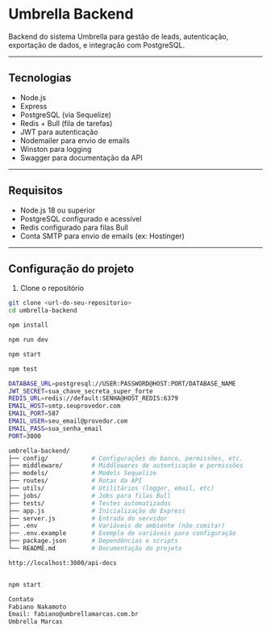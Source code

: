 # Umbrella Backend

Backend do sistema Umbrella para gestão de leads, autenticação, exportação de dados, e integração com PostgreSQL.

---

## Tecnologias
  
- Node.js
- Express
- PostgreSQL (via Sequelize)
- Redis + Bull (fila de tarefas)
- JWT para autenticação
- Nodemailer para envio de emails
- Winston para logging
- Swagger para documentação da API

---

## Requisitos

- Node.js 18 ou superior
- PostgreSQL configurado e acessível
- Redis configurado para filas Bull
- Conta SMTP para envio de emails (ex: Hostinger)

---

## Configuração do projeto

1. Clone o repositório

```bash
git clone <url-do-seu-repositorio>
cd umbrella-backend

npm install

npm run dev

npm start

npm test

DATABASE_URL=postgresql://USER:PASSWORD@HOST:PORT/DATABASE_NAME
JWT_SECRET=sua_chave_secreta_super_forte
REDIS_URL=redis://default:SENHA@HOST_REDIS:6379
EMAIL_HOST=smtp.seuprovedor.com
EMAIL_PORT=587
EMAIL_USER=seu_email@provedor.com
EMAIL_PASS=sua_senha_email
PORT=3000

umbrella-backend/
├── config/            # Configurações do banco, permissões, etc.
├── middleware/        # Middlewares de autenticação e permissões
├── models/            # Models Sequelize
├── routes/            # Rotas da API
├── utils/             # Utilitários (logger, email, etc)
├── jobs/              # Jobs para filas Bull
├── tests/             # Testes automatizados
├── app.js             # Inicialização do Express
├── server.js          # Entrada do servidor
├── .env               # Variáveis de ambiente (não comitar)
├── .env.example       # Exemplo de variáveis para configuração
├── package.json       # Dependências e scripts
└── README.md          # Documentação do projeto

http://localhost:3000/api-docs


npm start

Contato
Fabiano Nakamoto
Email: fabiano@umbrellamarcas.com.br
Umbrella Marcas



